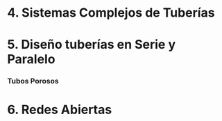 # 4. Sistemas Complejos de Tuberías

# 5. Diseño tuberías en Serie y Paralelo

### Tubos Porosos

# 6. Redes Abiertas